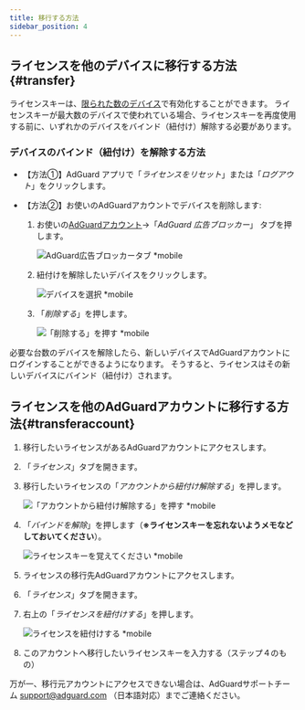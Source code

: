 ```yaml
---
title: 移行する方法
sidebar_position: 4
---
```


## ライセンスを他のデバイスに移行する方法{#transfer}

ライセンスキーは、[限られた数のデバイス](../what-is)で有効化することができます。 ライセンスキーが最大数のデバイスで使われている場合、ライセンスキーを再度使用する前に、いずれかのデバイスをバインド（紐付け）解除する必要があります。

### デバイスのバインド（紐付け）を解除する方法

- 【方法①】AdGuard アプリで「*ライセンスをリセット*」または「*ログアウト*」をクリックします。

- 【方法②】お使いのAdGuardアカウントでデバイスを削除します:
    1. お使いの[AdGuardアカウント](https://adguardaccount.com/)→「*AdGuard 広告ブロッカー*」 タブを押します。

        ![AdGuard広告ブロッカータブ *mobile](https://cdn.adtidy.org/blog/new/ynkyjltansfer-ja-1.png)

    1. 紐付けを解除したいデバイスをクリックします。

        ![デバイスを選択 *mobile](https://cdn.adtidy.org/blog/new/2noyttransfer-ja-2.png)

    1. 「*削除する*」を押します。

        ![「削除する」を押す *mobile](https://cdn.adtidy.org/blog/new/odqj3transfer-ja-3.png)

必要な台数のデバイスを解除したら、新しいデバイスでAdGuardアカウントにログインすることができるようになります。 そうすると、ライセンスはその新しいデバイスにバインド（紐付け）されます。

## ライセンスを他のAdGuardアカウントに移行する方法{#transferaccount}

1. 移行したいライセンスがあるAdGuardアカウントにアクセスします。

1. 「*ライセンス*」タブを開きます。

1. 移行したいライセンスの「*アカウントから紐付け解除する*」を押します。

    ![「アカウントから紐付け解除する」を押す *mobile](https://cdn.adtidy.org/blog/new/e0s0vtransfer-ja-4.png)

1. 「*バインドを解除*」を押します（**※ライセンスキーを忘れないようメモなどしておいてください**）。

    ![ライセンスキーを覚えてください *mobile](https://cdn.adtidy.org/blog/new/lz7i5transfer-ja-5.png)

1. ライセンスの移行先AdGuardアカウントにアクセスします。

1. 「*ライセンス*」タブを開きます。

1. 右上の「*ライセンスを紐付けする*」を押します。

    ![ライセンスを紐付けする *mobile](https://cdn.adtidy.org/blog/new/pnamstransfer-ja-6a.png)

1. このアカウントへ移行したいライセンスキーを入力する（ステップ４のもの）

万が一、移行元アカウントにアクセスできない場合は、AdGuardサポートチーム support@adguard.com （日本語対応）までご連絡ください。

